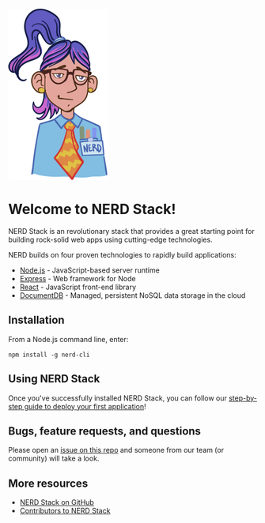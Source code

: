 ![A helpful example of what a nerd may look like](./images/nerd_logo_200x300.png)

# Welcome to NERD Stack!

NERD Stack is an revolutionary stack that provides a great starting point for building rock-solid web apps using cutting-edge technologies.

NERD builds on four proven technologies to rapidly build applications:

 - [Node.js](https://nodejs.org/) - JavaScript-based server runtime
 - [Express](http://expressjs.com/) - Web framework for Node
 - [React](https://facebook.github.io/react/) - JavaScript front-end library
 - [DocumentDB](https://azure.microsoft.com/services/documentdb/) - Managed, persistent NoSQL data storage in the cloud

## Installation

From a Node.js command line, enter:

```
npm install -g nerd-cli
```

## Using NERD Stack

Once you've successfully installed NERD Stack, you can follow our [step-by-step guide to deploy your first application](getstarted.md)!

## Bugs, feature requests, and questions

Please open an [issue on this repo](https://github.com/NERDStack/nerd-cli/issues) and someone from our team (or community) will take a look.

## More resources

- [NERD Stack on GitHub](https://github.com/NERDStack)
- [Contributors to NERD Stack](contributors.md)
